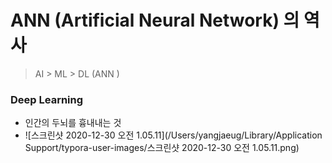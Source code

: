 # ANN (Artificial Neural Network) 의 역사

> AI > ML > DL (ANN  )

### Deep Learning

- 인간의 두뇌를 흉내내는 것 
- ![스크린샷 2020-12-30 오전 1.05.11](/Users/yangjaeug/Library/Application Support/typora-user-images/스크린샷 2020-12-30 오전 1.05.11.png)

 

